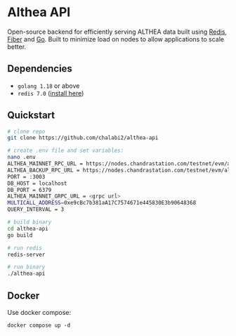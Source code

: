 # Althea API

Open-source backend for efficiently serving ALTHEA data built using [Redis](https://github.com/redis/redis), [Fiber](https://github.com/gofiber/fiber) and [Go](https://github.com/golang/go). Built to minimize load on nodes to allow applications to scale better.

## Dependencies

- `golang 1.18` or above
- `redis 7.0` ([install here](https://redis.io/docs/getting-started/installation/))

## Quickstart

```bash
# clone repo
git clone https://github.com/chalabi2/althea-api

# create .env file and set variables:
nano .env
ALTHEA_MAINNET_RPC_URL = https://nodes.chandrastation.com/testnet/evm/althea/
ALTHEA_BACKUP_RPC_URL = https://nodes.chandrastation.com/testnet/evm/althea/
PORT = :3003
DB_HOST = localhost
DB_PORT = 6379
ALTHEA_MAINNET_GRPC_URL = <grpc url>
MULTICALL_ADDRESS=0xe9cBc7b381aA17C7574671e445830E3b90648368
QUERY_INTERVAL = 3

# build binary
cd althea-api
go build

# run redis
redis-server

# run binary
./althea-api
```

## Docker

Use docker compose:

`docker compose up -d`
